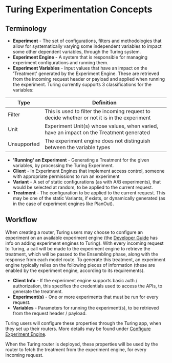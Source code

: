 # Turing Experimentation Concepts

## Terminology

* **Experiment** - The set of configurations, filters and methodologies that allow for systematically varying some independent variables to impact some other dependent variables, through the Turing system.
* **Experiment Engine** - A system that is responsible for managing experiment configurations and running them.
* **Experiment Variables** - Input values that have an impact on the 'Treatment' generated by the Experiment Engine. These are retrieved from the incoming request header or payload and applied when running the experiment. Turing currently supports 3 classifications for the variables:

Type        | Definition
------------|-----------
Filter      | This is used to filter the incoming request to decide whether or not it is in the experiment
Unit        | Experiment Unit(s) whose values, when varied, have an impact on the Treatment generated
Unsupported | The experiment engine does not distinguish between the variable types

* **'Running' an Experiment** - Generating a Treatment for the given variables, by processing the Turing Experiment.
* **Client** - In Experiment Engines that implement access control, someone with appropriate permissions to run an experiment
* **Variant** - A set of static configurations (as with A/B experiments), that would be selected at random, to be applied to the current request.
* **Treatment** - The configuration to be applied to the current request. This may be one of the static Variants, if exists, or dynamically generated (as in the case of experiment engines like PlanOut).

## Workflow

When creating a router, Turing users may choose to configure an experiment on an available experiment engine (the [Developer Guide](./developer_guide.md) has info on adding experiment engines to Turing). With every incoming request to Turing, a call will be made to the experiment engine to retrieve the treatment, which will be passed to the Ensembling phase, along with the response from each model route. To generate this treatment, an experiment engine typically relies on the following pieces of information (these are enabled by the experiment engine, according to its requirements).
* **Client Info** - If the experiment engine supports basic auth / authorization, this specifies the credentials used to access the APIs, to generate the treatment.
* **Experiment(s)** - One or more experiments that must be run for every request.
* **Variables** - Parameters for running the experiment(s), to be retrieved from the request header / payload.

Turing users will configure these properties through the Turing app, when they set up their routers. More details may be found under [Configure Experiment Engine](../../../docs/markdowns/creating-router/configure_rules_engine.md).

When the Turing router is deployed, these properties will be used by the router to fetch the treatment from the experiment engine, for every incoming request.